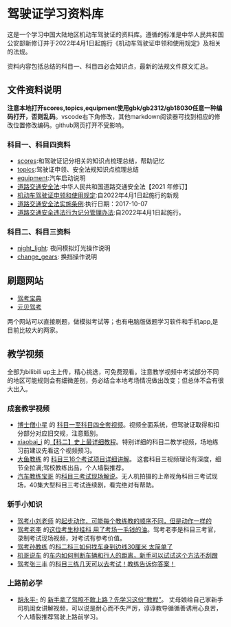 # 驾驶证学习资料库
这是一个学习中国大陆地区机动车驾驶证的资料库。遵循的标准是中华人民共和国公安部新修订并于2022年4月1日起施行《机动车驾驶证申领和使用规定》及相关的法规。

资料内容包括总结的科目一、科目四必会知识点，最新的法规文件原文汇总。
## 文件资料说明
**注意本地打开scores,topics,equipment使用gbk/gb2312/gb18030任意一种编码打开，否则乱码**。vscode右下角修改，其他markdown阅读器可找到相应的修改位置修改编码。github网页打开不受影响。

### 科目一、科目四资料
- [scores](https://github.com/npbcts/learndrivinglicense/blob/master/scores.md):和驾驶证记分相关的知识点梳理总结，帮助记忆
- [topics](https://github.com/npbcts/learndrivinglicense/blob/master/topics.md):驾驶证申领、安全法规知识点梳理总结
- [equipment](https://github.com/npbcts/learndrivinglicense/blob/master/equipment.md):汽车启动说明
- [道路交通安全法](https://github.com/npbcts/learndrivinglicense/blob/master/%E9%81%93%E8%B7%AF%E4%BA%A4%E9%80%9A%E5%AE%89%E5%85%A8%E6%B3%95.pdf):中华人民共和国道路交通安全法【2021 年修订】
- [机动车驾驶证申领和使用规定](https://github.com/npbcts/learndrivinglicense/blob/master/%E6%9C%BA%E5%8A%A8%E8%BD%A6%E9%A9%BE%E9%A9%B6%E8%AF%81%E7%94%B3%E9%A2%86%E5%92%8C%E4%BD%BF%E7%94%A8%E8%A7%84%E5%AE%9A.docx):自2022年4月1日起施行的新规
- [道路交通安全法实施条例](https://github.com/npbcts/learndrivinglicense/blob/master/%E9%81%93%E8%B7%AF%E4%BA%A4%E9%80%9A%E5%AE%89%E5%85%A8%E6%B3%95%E5%AE%9E%E6%96%BD%E6%9D%A1%E4%BE%8B.doc):执行日期：2017-10-07
- [道路交通安全违法行为记分管理办法](https://github.com/npbcts/learndrivinglicense/blob/master/%E9%81%93%E8%B7%AF%E4%BA%A4%E9%80%9A%E5%AE%89%E5%85%A8%E8%BF%9D%E6%B3%95%E8%A1%8C%E4%B8%BA%E8%AE%B0%E5%88%86%E7%AE%A1%E7%90%86%E5%8A%9E%E6%B3%95.docx):自2022年4月1日起施行。

### 科目二、科目三资料
- [night_light](https://github.com/npbcts/learndrivinglicense/blob/master/night_light.md): 夜间模拟灯光操作说明
- [change_gears](https://github.com/npbcts/learndrivinglicense/blob/master/change_gears.md): 换挡操作说明


## 刷题网站
- [驾考宝典](https://beijing.jiakaobaodian.com/)
- [元贝驾考](https://www.ybjk.com/)

两个网站可以直接刷题，做模拟考试等；也有电脑版做题学习软件和手机app,是目前比较大的两家。

## 教学视频
全部为bilibili up主上传，精心挑选，可免费观看。注意教学视频中考试部分不同的地区可能规则会有细微差别，务必结合本地考场情况做出改变；但总体不会有很大出入。

### 成套教学视频
- [博士僧小星]() 的 [科目一至科目四全套视频](https://www.bilibili.com/video/BV1UK411u7uA?p=1&vd_source=db5f224185fdd2c28b4cc762ebce92fe)。视频全面系统，但驾驶证取得和扣分部分对应旧交规，注意甄别。
- [xiaobai_i]() 的[【科二】史上最详细教程](https://www.bilibili.com/video/BV1fK411A7u3?spm_id_from=333.999.0.0&vd_source=db5f224185fdd2c28b4cc762ebce92fe)。特别详细的科目二教学视频，场地练习前建议先看这个视频预习。
- [大鱼教练](https://space.bilibili.com/1390963080) 的 [科目三16个考试项目详细讲解](https://www.bilibili.com/video/BV1f34y1i7To/?spm_id_from=333.788)。
这套科目三视频理论有深度，细节全拉满;驾校教练出品，个人墙裂推荐。
- [汽车教练宝哥](https://space.bilibili.com/477350021) 的[科目三考试现场解说](https://www.bilibili.com/video/BV1SU4y1Y7Xo?spm_id_from=333.999.0.0&vd_source=db5f224185fdd2c28b4cc762ebce92fe)。无人机拍摄的上帝视角科目三考试现场，40集大型科目三考试连续剧，看完绝对有帮助。


### 新手小知识
- [驾考小刘老师](https://space.bilibili.com/1625885626) 的[起步动作，可能每个教练教的顺序不同，但是动作一样的](https://www.bilibili.com/video/BV1tv41137hJ?spm_id_from=333.999.0.0&vd_source=db5f224185fdd2c28b4cc762ebce92fe)
- [驾考老李](https://space.bilibili.com/1351677527) 的[这位考生秒挂科 用了考场一毛钱的油](https://www.bilibili.com/video/BV1nF411w789?spm_id_from=333.999.0.0&vd_source=db5f224185fdd2c28b4cc762ebce92fe)。驾考老李是科目三考官，录制考试现场视频，对考试有参考价值。
- [驾考孙教练](https://space.bilibili.com/249999741) 的[科二科三如何找车身到边线30厘米 太简单了](https://www.bilibili.com/video/BV1tL4y1v7pB?spm_id_from=333.999.0.0&vd_source=db5f224185fdd2c28b4cc762ebce92fe)
- [机哥说车](https://space.bilibili.com/431188737) 的[车内如何判断车辆和行人的距离，新手可以试试这个方法不刮蹭]()
- [驾考张三丰](https://space.bilibili.com/1046913602) 的[科目三练几天可以去考试！教练告诉你答案！](https://www.bilibili.com/video/BV1L3411q7Cs?spm_id_from=333.999.0.0&vd_source=db5f224185fdd2c28b4cc762ebce92fe)

### 上路前必学
- [胡永平-](https://space.bilibili.com/401686237) 的 [新手拿了驾照不敢上路？先学习这份“教程”](https://www.bilibili.com/video/BV1HE411f7ZJ?spm_id_from=333.999.0.0&vd_source=db5f224185fdd2c28b4cc762ebce92fe)。 丈母娘给自己家新手司机闺女讲解视频，可以说是耐心而不失严厉，谆谆教导循循善诱用心良苦，个人墙裂推荐驾驶上路前学习。
